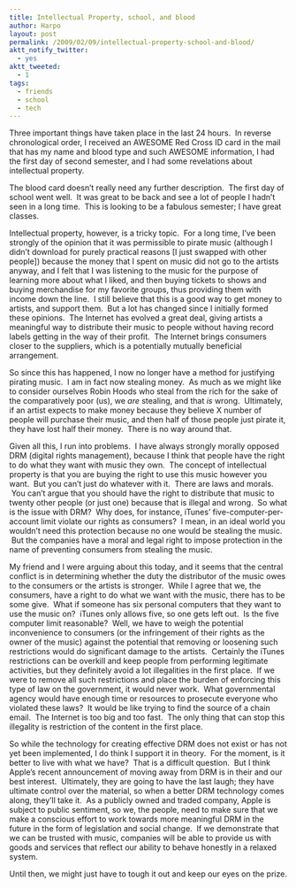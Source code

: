 ```yaml
---
title: Intellectual Property, school, and blood
author: Harpo
layout: post
permalink: /2009/02/09/intellectual-property-school-and-blood/
aktt_notify_twitter:
  - yes
aktt_tweeted:
  - 1
tags:
  - friends
  - school
  - tech
---
```

Three important things have taken place in the last 24 hours.  In reverse chronological order, I received an AWESOME Red Cross ID card in the mail that has my name and blood type and such AWESOME information, I had the first day of second semester, and I had some revelations about intellectual property.

The blood card doesn&#8217;t really need any further description.  The first day of school went well.  It was great to be back and see a lot of people I hadn&#8217;t seen in a long time.  This is looking to be a fabulous semester; I have great classes.

Intellectual property, however, is a tricky topic.  For a long time, I&#8217;ve been strongly of the opinion that it was permissible to pirate music (although I didn&#8217;t download for purely practical reasons [I just swapped with other people]) because the money that I spent on music did not go to the artists anyway, and I felt that I was listening to the music for the purpose of learning more about what I liked, and then buying tickets to shows and buying merchandise for my favorite groups, thus providing them with income down the line.  I still believe that this is a good way to get money to artists, and support them.  But a lot has changed since I initially formed these opinions.  The Internet has evolved a great deal, giving artists a meaningful way to distribute their music to people without having record labels getting in the way of their profit.  The Internet brings consumers closer to the suppliers, which is a potentially mutually beneficial arrangement.

So since this has happened, I now no longer have a method for justifying pirating music.  I am in fact now stealing money.  As much as we might like to consider ourselves Robin Hoods who steal from the rich for the sake of the comparatively poor (us), we *are* stealing, and that *is* wrong.  Ultimately, if an artist expects to make money because they believe X number of people will purchase their music, and then half of those people just pirate it, they have lost half their money.  There is no way around that.

Given all this, I run into problems.  I have always strongly morally opposed DRM (digital rights management), because I think that people have the right to do what they want with music they own.  The concept of intellectual property is that you are buying the right to use this music however you want.  But you can&#8217;t just do whatever with it.  There are laws and morals.  You can&#8217;t argue that you should have the right to distribute that music to twenty other people (or just one) because that is illegal and wrong.  So what is the issue with DRM?  Why does, for instance, iTunes&#8217; five-computer-per-account limit violate our rights as consumers?  I mean, in an ideal world you wouldn&#8217;t need this protection because no one would be stealing the music.  But the companies have a moral and legal right to impose protection in the name of preventing consumers from stealing the music.

My friend and I were arguing about this today, and it seems that the central conflict is in determining whether the duty the distributor of the music owes to the consumers or the artists is stronger.  While I agree that we, the consumers, have a right to do what we want with the music, there has to be some give.  What if someone has six personal computers that they want to use the music on?  iTunes only allows five, so one gets left out.  Is the five computer limit reasonable?  Well, we have to weigh the potential inconvenience to consumers (or the infringement of their rights as the owner of the music) against the potential that removing or loosening such restrictions would do significant damage to the artists.  Certainly the iTunes restrictions can be overkill and keep people from performing legitimate activities, but they definitely avoid a lot illegalities in the first place.  If we were to remove all such restrictions and place the burden of enforcing this type of law on the government, it would never work.  What governmental agency would have enough time or resources to prosecute everyone who violated these laws?  It would be like trying to find the source of a chain email.  The Internet is too big and too fast.  The only thing that can stop this illegality is restriction of the content in the first place.

So while the technology for creating effective DRM does not exist or has not yet been implemented, I do think I support it in theory.  For the moment, is it better to live with what we have?  That is a difficult question.  But I think Apple&#8217;s recent announcement of moving away from DRM is in their and our best interest.  Ultimately, they are going to have the last laugh; they have ultimate control over the material, so when a better DRM technology comes along, they&#8217;ll take it.  As a publicly owned and traded company, Apple is subject to public sentiment, so we, the people, need to make sure that we make a conscious effort to work towards more meaningful DRM in the future in the form of legislation and social change.  If we demonstrate that we can be trusted with music, companies will be able to provide us with goods and services that reflect our ability to behave honestly in a relaxed system.

Until then, we might just have to tough it out and keep our eyes on the prize.